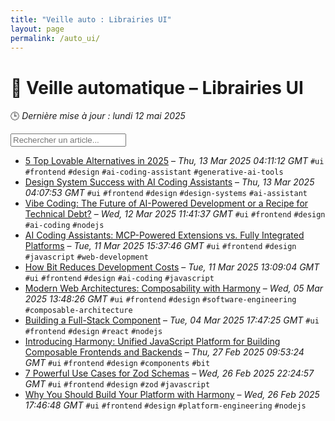 ```yaml
---
title: "Veille auto : Librairies UI"
layout: page
permalink: /auto_ui/
---
```


# 🎨 Veille automatique – Librairies UI

🕒 *Dernière mise à jour : lundi 12 mai 2025*

<div class="search-container">
  <input type="text" id="article-search" placeholder="Rechercher un article...">
  <div class="tag-filters" id="tag-filters">
    <!-- Les filtres par tag seront générés dynamiquement -->
  </div>
</div>

- <span data-article='{"title":"5 Top Lovable Alternatives in 2025","link":"https://blog.bitsrc.io/5-top-lovable-alternatives-in-2025-72def3f96ac1?source=rss----5c2fdf847f4a---4","date":"Thu, 13 Mar 2025 04:11:12 GMT","tags":["ui","frontend","design","ai-coding-assistant","generative-ai-tools"]}'>[5 Top Lovable Alternatives in 2025](https://blog.bitsrc.io/5-top-lovable-alternatives-in-2025-72def3f96ac1?source=rss----5c2fdf847f4a---4) – *Thu, 13 Mar 2025 04:11:12 GMT* `#ui` `#frontend` `#design` `#ai-coding-assistant` `#generative-ai-tools`</span>
- <span data-article='{"title":"Design System Success with AI Coding Assistants","link":"https://blog.bitsrc.io/design-system-success-with-ai-coding-assistants-78b13443ca23?source=rss----5c2fdf847f4a---4","date":"Thu, 13 Mar 2025 04:07:53 GMT","tags":["ui","frontend","design","design-systems","ai-assistant"]}'>[Design System Success with AI Coding Assistants](https://blog.bitsrc.io/design-system-success-with-ai-coding-assistants-78b13443ca23?source=rss----5c2fdf847f4a---4) – *Thu, 13 Mar 2025 04:07:53 GMT* `#ui` `#frontend` `#design` `#design-systems` `#ai-assistant`</span>
- <span data-article='{"title":"Vibe Coding: The Future of AI-Powered Development or a Recipe for Technical Debt?","link":"https://blog.bitsrc.io/vibe-coding-the-future-of-ai-powered-development-or-a-recipe-for-technical-debt-2fd3a0a4e8b3?source=rss----5c2fdf847f4a---4","date":"Wed, 12 Mar 2025 11:41:37 GMT","tags":["ui","frontend","design","ai-coding","nodejs"]}'>[Vibe Coding: The Future of AI-Powered Development or a Recipe for Technical Debt?](https://blog.bitsrc.io/vibe-coding-the-future-of-ai-powered-development-or-a-recipe-for-technical-debt-2fd3a0a4e8b3?source=rss----5c2fdf847f4a---4) – *Wed, 12 Mar 2025 11:41:37 GMT* `#ui` `#frontend` `#design` `#ai-coding` `#nodejs`</span>
- <span data-article='{"title":"AI Coding Assistants: MCP-Powered Extensions vs. Fully Integrated Platforms","link":"https://blog.bitsrc.io/ai-coding-assistants-mcp-powered-extensions-vs-fully-integrated-platforms-c9c6daaa7687?source=rss----5c2fdf847f4a---4","date":"Tue, 11 Mar 2025 15:37:46 GMT","tags":["ui","frontend","design","javascript","web-development"]}'>[AI Coding Assistants: MCP-Powered Extensions vs. Fully Integrated Platforms](https://blog.bitsrc.io/ai-coding-assistants-mcp-powered-extensions-vs-fully-integrated-platforms-c9c6daaa7687?source=rss----5c2fdf847f4a---4) – *Tue, 11 Mar 2025 15:37:46 GMT* `#ui` `#frontend` `#design` `#javascript` `#web-development`</span>
- <span data-article='{"title":"How Bit Reduces Development Costs","link":"https://blog.bitsrc.io/how-bit-reduces-development-costs-b85c625699d1?source=rss----5c2fdf847f4a---4","date":"Tue, 11 Mar 2025 13:09:04 GMT","tags":["ui","frontend","design","ai-coding","javascript"]}'>[How Bit Reduces Development Costs](https://blog.bitsrc.io/how-bit-reduces-development-costs-b85c625699d1?source=rss----5c2fdf847f4a---4) – *Tue, 11 Mar 2025 13:09:04 GMT* `#ui` `#frontend` `#design` `#ai-coding` `#javascript`</span>
- <span data-article='{"title":"Modern Web Architectures: Composability with Harmony","link":"https://blog.bitsrc.io/modern-web-architectures-composability-with-harmony-ec58d2837094?source=rss----5c2fdf847f4a---4","date":"Wed, 05 Mar 2025 13:48:26 GMT","tags":["ui","frontend","design","software-engineering","composable-architecture"]}'>[Modern Web Architectures: Composability with Harmony](https://blog.bitsrc.io/modern-web-architectures-composability-with-harmony-ec58d2837094?source=rss----5c2fdf847f4a---4) – *Wed, 05 Mar 2025 13:48:26 GMT* `#ui` `#frontend` `#design` `#software-engineering` `#composable-architecture`</span>
- <span data-article='{"title":"Building a Full-Stack Component","link":"https://blog.bitsrc.io/building-a-full-stack-component-32a3c09ac2ee?source=rss----5c2fdf847f4a---4","date":"Tue, 04 Mar 2025 17:47:25 GMT","tags":["ui","frontend","design","react","nodejs"]}'>[Building a Full-Stack Component](https://blog.bitsrc.io/building-a-full-stack-component-32a3c09ac2ee?source=rss----5c2fdf847f4a---4) – *Tue, 04 Mar 2025 17:47:25 GMT* `#ui` `#frontend` `#design` `#react` `#nodejs`</span>
- <span data-article='{"title":"Introducing Harmony: Unified JavaScript Platform for Building Composable Frontends and Backends","link":"https://blog.bitsrc.io/introducing-harmony-unified-nodejs-frameworks-for-building-composable-frontends-and-backends-b9ccb16c4410?source=rss----5c2fdf847f4a---4","date":"Thu, 27 Feb 2025 09:53:24 GMT","tags":["ui","frontend","design","components","bit"]}'>[Introducing Harmony: Unified JavaScript Platform for Building Composable Frontends and Backends](https://blog.bitsrc.io/introducing-harmony-unified-nodejs-frameworks-for-building-composable-frontends-and-backends-b9ccb16c4410?source=rss----5c2fdf847f4a---4) – *Thu, 27 Feb 2025 09:53:24 GMT* `#ui` `#frontend` `#design` `#components` `#bit`</span>
- <span data-article='{"title":"7 Powerful Use Cases for Zod Schemas","link":"https://blog.bitsrc.io/7-powerful-use-cases-for-zod-schemas-b6df6d77bebc?source=rss----5c2fdf847f4a---4","date":"Wed, 26 Feb 2025 22:24:57 GMT","tags":["ui","frontend","design","zod","javascript"]}'>[7 Powerful Use Cases for Zod Schemas](https://blog.bitsrc.io/7-powerful-use-cases-for-zod-schemas-b6df6d77bebc?source=rss----5c2fdf847f4a---4) – *Wed, 26 Feb 2025 22:24:57 GMT* `#ui` `#frontend` `#design` `#zod` `#javascript`</span>
- <span data-article='{"title":"Why You Should Build Your Platform with Harmony","link":"https://blog.bitsrc.io/why-you-should-build-your-platform-with-harmony-b92fa980c8e9?source=rss----5c2fdf847f4a---4","date":"Wed, 26 Feb 2025 17:46:48 GMT","tags":["ui","frontend","design","platform-engineering","nodejs"]}'>[Why You Should Build Your Platform with Harmony](https://blog.bitsrc.io/why-you-should-build-your-platform-with-harmony-b92fa980c8e9?source=rss----5c2fdf847f4a---4) – *Wed, 26 Feb 2025 17:46:48 GMT* `#ui` `#frontend` `#design` `#platform-engineering` `#nodejs`</span>


<script>
document.addEventListener('DOMContentLoaded', function() {
  function filterArticles() {
    const input = document.getElementById('article-search');
    const filter = input.value.toLowerCase();
    const items = document.getElementsByTagName('li');
    
    for (let i = 0; i < items.length; i++) {
      const item = items[i];
      const text = item.textContent.toLowerCase();
      if (text.indexOf(filter) > -1) {
        item.style.display = "";
      } else {
        item.style.display = "none";
      }
    }
  }

  // Extraction de tous les tags présents dans les articles
  const tagElements = document.querySelectorAll('code');
  const tags = new Set();
  
  tagElements.forEach(el => {
    if (el.textContent.startsWith('#')) {
      tags.add(el.textContent.substring(1));
    }
  });
  
  // Génération des filtres par tag
  const tagFiltersContainer = document.getElementById('tag-filters');
  if (tagFiltersContainer) {
    tags.forEach(tag => {
      const tagBtn = document.createElement('button');
      tagBtn.className = 'tag-filter-btn';
      tagBtn.textContent = '#' + tag;
      tagBtn.onclick = function() {
        document.getElementById('article-search').value = tag;
        filterArticles();
      };
      tagFiltersContainer.appendChild(tagBtn);
    });
  }
  
  // Attacher l'événement de filtrage au champ de recherche
  const searchInput = document.getElementById('article-search');
  if (searchInput) {
    searchInput.addEventListener('input', filterArticles);
  }
});
</script>